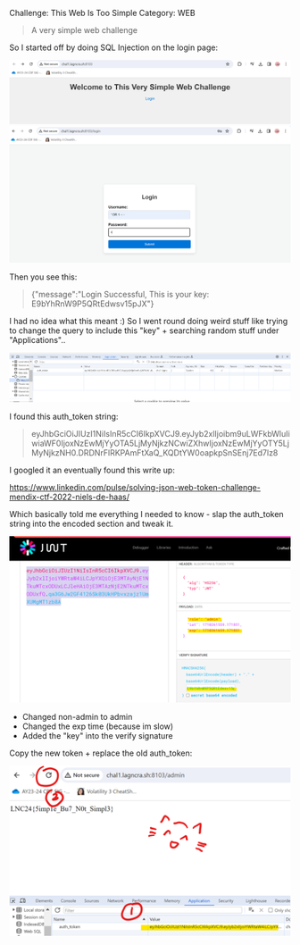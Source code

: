 Challenge: This Web Is Too Simple
Category: WEB

> A very simple web challenge

So I started off by doing SQL Injection on the login page:

![One](./one.png)
![Two](./two.png)

Then you see this:

> {"message":"Login Successful, This is your key: E9bYhRnW9P5QRtEdwsv15pJX"}

I had no idea what this meant :)
So I went round doing weird stuff like trying to change the query to include this "key" + searching random stuff under "Applications"..

![Wat](./wat.png)

I found this auth_token string:

> eyJhbGciOiJIUzI1NiIsInR5cCI6IkpXVCJ9.eyJyb2xlIjoibm9uLWFkbWluIiwiaWF0IjoxNzEwMjYyOTA5LjMyNjkzNCwiZXhwIjoxNzEwMjYyOTY5LjMyNjkzNH0.DRDNrFlRKPAmFtXaQ_KQDtYW0oapkpSnSEnj7Ed7lz8

I googled it an eventually found this write up:

https://www.linkedin.com/pulse/solving-json-web-token-challenge-mendix-ctf-2022-niels-de-haas/

Which basically told me everything I needed to know - slap the auth_token string into the encoded section and tweak it.

![Waw](./waw.png)

- Changed non-admin to admin
- Changed the exp time (because im slow)
- Added the "key" into the verify signature

Copy the new token + replace the old auth_token:

![flag](./flag.png)
